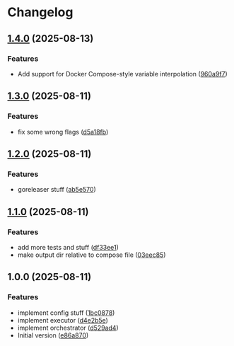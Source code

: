 # Changelog

## [1.4.0](https://github.com/staticaland/boilerplate-compose/compare/v1.3.0...v1.4.0) (2025-08-13)


### Features

* Add support for Docker Compose-style variable interpolation ([960a9f7](https://github.com/staticaland/boilerplate-compose/commit/960a9f7c5fc6d8d3dbea919d6ee9d17eee7a210b))

## [1.3.0](https://github.com/staticaland/boilerplate-compose/compare/v1.2.0...v1.3.0) (2025-08-11)


### Features

* fix some wrong flags ([d5a18fb](https://github.com/staticaland/boilerplate-compose/commit/d5a18fb878411449a322e6098bd1caa8421414c7))

## [1.2.0](https://github.com/staticaland/boilerplate-compose/compare/v1.1.0...v1.2.0) (2025-08-11)


### Features

* goreleaser stuff ([ab5e570](https://github.com/staticaland/boilerplate-compose/commit/ab5e570dd20f02d0d5ab3a42f67723a85d4306fc))

## [1.1.0](https://github.com/staticaland/boilerplate-compose/compare/v1.0.0...v1.1.0) (2025-08-11)


### Features

* add more tests and stuff ([df33ee1](https://github.com/staticaland/boilerplate-compose/commit/df33ee19f8e2612953c23c39640549356c584adf))
* make output dir relative to compose file ([03eec85](https://github.com/staticaland/boilerplate-compose/commit/03eec85e26ae4b108f85c4d75bc6cb80ddcd0f31))

## 1.0.0 (2025-08-11)


### Features

* implement config stuff ([1bc0878](https://github.com/staticaland/boilerplate-compose/commit/1bc08781b58b590486aad7d0b707241c97722018))
* implement executor ([d4e2b5e](https://github.com/staticaland/boilerplate-compose/commit/d4e2b5eedf9cc87c6701782c7a9d9ddcf05337c4))
* implement orchestrator ([d529ad4](https://github.com/staticaland/boilerplate-compose/commit/d529ad4bed0b0a5cf40f6073e4b34746113b28c4))
* Initial version ([e86a870](https://github.com/staticaland/boilerplate-compose/commit/e86a87033c8fd755cc016812159c49a4a131d5c2))
